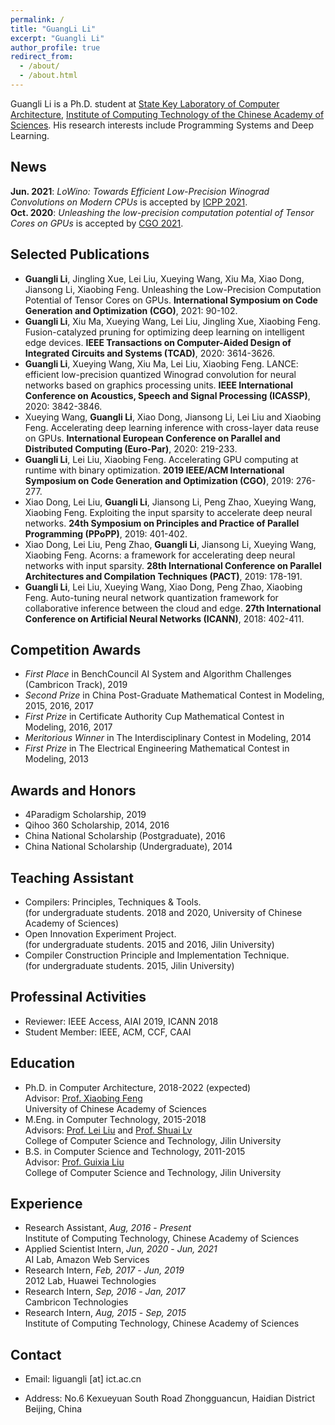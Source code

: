 ```yaml
---
permalink: /
title: "GuangLi Li"
excerpt: "Guangli Li"
author_profile: true
redirect_from: 
  - /about/
  - /about.html
---
```


Guangli Li is a Ph.D. student at [State Key Laboratory of Computer Architecture][5], [Institute of Computing Technology of the Chinese Academy of Sciences][4]. His research interests include Programming Systems and Deep Learning.

## News  
**Jun. 2021**: *LoWino: Towards Efficient Low-Precision Winograd Convolutions on Modern CPUs* is accepted by [ICPP 2021][104].  
**Oct. 2020**: *Unleashing the low-precision computation potential of Tensor Cores on GPUs* is accepted by [CGO 2021][103].  

## Selected Publications
* **Guangli Li**, Jingling Xue, Lei Liu, Xueying Wang, Xiu Ma, Xiao Dong, Jiansong Li, Xiaobing Feng. Unleashing the Low-Precision Computation Potential of Tensor Cores on GPUs. **International Symposium on Code Generation and Optimization (CGO)**, 2021: 90-102.
* **Guangli Li**, Xiu Ma, Xueying Wang, Lei Liu, Jingling Xue, Xiaobing Feng. Fusion-catalyzed pruning for optimizing deep learning on intelligent edge devices. **IEEE Transactions on Computer-Aided Design of Integrated Circuits and Systems (TCAD)**, 2020: 3614-3626.  
* **Guangli Li**, Xueying Wang, Xiu Ma, Lei Liu, Xiaobing Feng. LANCE: efficient low-precision quantized Winograd convolution for neural networks based on graphics processing units. **IEEE International Conference on Acoustics, Speech and Signal Processing (ICASSP)**, 2020: 3842-3846.
* Xueying Wang, **Guangli Li**, Xiao Dong, Jiansong Li, Lei Liu and Xiaobing Feng. Accelerating deep learning inference with cross-layer data reuse on GPUs. **International European Conference on Parallel and Distributed Computing (Euro-Par)**, 2020: 219-233.
* **Guangli Li**, Lei Liu, Xiaobing Feng. Accelerating GPU computing at runtime with binary optimization. **2019 IEEE/ACM International Symposium on Code Generation and Optimization (CGO)**, 2019: 276-277.
* Xiao Dong, Lei Liu, **Guangli Li**, Jiansong Li, Peng Zhao, Xueying Wang, Xiaobing Feng. Exploiting the input sparsity to accelerate deep neural networks. **24th Symposium on Principles and Practice of Parallel Programming (PPoPP)**, 2019: 401-402.
* Xiao Dong, Lei Liu, Peng Zhao, **Guangli Li**, Jiansong Li, Xueying Wang, Xiaobing Feng. Acorns: a framework for accelerating deep neural networks with input sparsity. **28th International Conference on Parallel Architectures and Compilation Techniques (PACT)**, 2019: 178-191.
* **Guangli Li**, Lei Liu, Xueying Wang, Xiao Dong, Peng Zhao, Xiaobing Feng. Auto-tuning neural network quantization framework for collaborative inference between the cloud and edge. **27th International Conference on Artificial Neural Networks (ICANN)**, 2018: 402-411.

## Competition Awards
* *First Place* in BenchCouncil AI System and Algorithm Challenges (Cambricon Track), 2019 
* *Second Prize* in China Post-Graduate Mathematical Contest in Modeling, 2015, 2016, 2017
* *First Prize* in Certificate Authority Cup Mathematical Contest in Modeling, 2016, 2017
* *Meritorious Winner* in The Interdisciplinary Contest in Modeling, 2014
* *First Prize* in The Electrical Engineering Mathematical Contest in Modeling, 2013

## Awards and Honors
* 4Paradigm Scholarship, 2019
* Qihoo 360 Scholarship, 2014, 2016
* China National Scholarship (Postgraduate), 2016
* China National Scholarship (Undergraduate), 2014

## Teaching Assistant
* Compilers: Principles, Techniques & Tools.   
  (for undergraduate students. 2018 and 2020, University of Chinese Academy of Sciences)
* Open Innovation Experiment Project.   
  (for undergraduate students. 2015 and 2016, Jilin University)
* Compiler Construction Principle and Implementation Technique.   
  (for undergraduate students. 2015, Jilin University)

## Professinal Activities
* Reviewer: IEEE Access, AIAI 2019, ICANN 2018 
* Student Member: IEEE, ACM, CCF, CAAI

## Education
* Ph.D. in Computer Architecture, 2018-2022 (expected)  
  Advisor: [Prof. Xiaobing Feng][3]  
  University of Chinese Academy of Sciences
* M.Eng. in Computer Technology, 2015-2018  
  Advisors: [Prof. Lei Liu][1] and [Prof. Shuai Lv][2]  
  College of Computer Science and Technology, Jilin University  
* B.S. in Computer Science and Technology, 2011-2015  
  Advisor: [Prof. Guixia Liu][6]  
  College of Computer Science and Technology, Jilin University  

## Experience
- Research Assistant, *Aug, 2016* - *Present*  
  Institute of Computing Technology, Chinese Academy of Sciences
- Applied Scientist Intern, *Jun, 2020* - *Jun, 2021*    
  AI Lab, Amazon Web Services    
- Research Intern, *Feb, 2017* - *Jun, 2019*    
  2012 Lab, Huawei Technologies
- Research Intern, *Sep, 2016* - *Jan, 2017*  
  Cambricon Technologies
- Research Intern, *Aug, 2015* - *Sep, 2015*  
  Institute of Computing Technology, Chinese Academy of Sciences

## Contact
* Email: liguangli [at] ict.ac.cn
* Address: No.6 Kexueyuan South Road Zhongguancun, Haidian District Beijing, China

  [1]:http://ccst.jlu.edu.cn/info/1026/2144.htm
  [2]:http://ccst.jlu.edu.cn/info/1312/12891.htm
  [3]:http://people.ucas.ac.cn/~fengxiaobing
  [4]:http://www.ict.ac.cn/
  [5]:http://www.carch.ac.cn/
  [6]:http://ccst.jlu.edu.cn/info/1026/2150.htm
  [101]:http://www.benchcouncil.org/bench19/index.html
  [102]:https://2020.euro-par.org/
  [103]:https://conf.researchr.org/home/cgo-2021
  [104]:https://oaciss.uoregon.edu/icpp21/index.php
